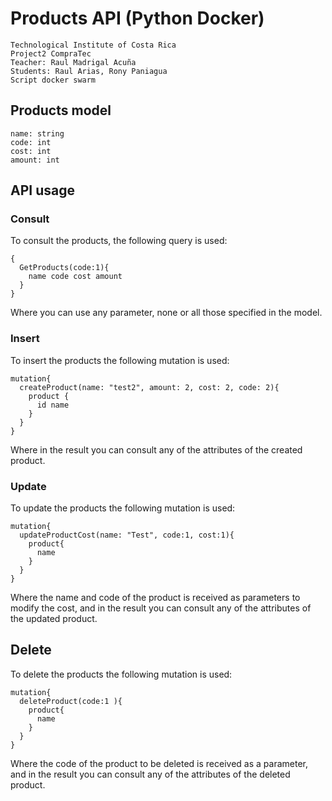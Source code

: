 # Products API (Python Docker) 
```
Technological Institute of Costa Rica
Project2 CompraTec
Teacher: Raul Madrigal Acuña
Students: Raul Arias, Rony Paniagua
Script docker swarm
```

## Products model
```
name: string
code: int
cost: int
amount: int
```

## API usage

### Consult
To consult the products, the following query is used: 
```
{
  GetProducts(code:1){
    name code cost amount
  }
}
```
Where you can use any parameter, none or all those specified in the model.

### Insert
To insert the products the following mutation is used:
```
mutation{
  createProduct(name: "test2", amount: 2, cost: 2, code: 2){
    product {
      id name
    }
  }
}
```
Where in the result you can consult any of the attributes of the created product.

### Update
To update the products the following mutation is used:
```
mutation{
  updateProductCost(name: "Test", code:1, cost:1){
    product{
      name
    }
  }
}
```
Where the name and code of the product is received as parameters to modify the cost, and in the result you can consult any of the attributes of the updated product.

## Delete
To delete the products the following mutation is used:
```
mutation{
  deleteProduct(code:1 ){
    product{
      name
    }
  }
}
```
Where the code of the product to be deleted is received as a parameter, and in the result you can consult any of the attributes of the deleted product.
